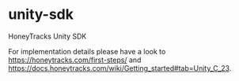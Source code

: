 unity-sdk
=======

HoneyTracks Unity SDK

For implementation details please have a look to https://honeytracks.com/first-steps/ and https://docs.honeytracks.com/wiki/Getting_started#tab=Unity_C_23.
